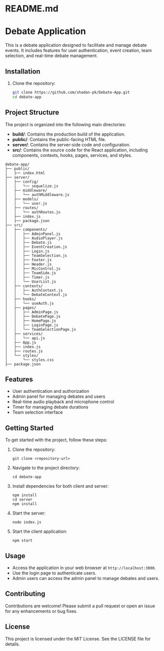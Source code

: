 # README.md

# Debate Application

This is a debate application designed to facilitate and manage debate events. It includes features for user authentication, event creation, team selection, and real-time debate management.

## Installation

1. Clone the repository:

   ```sh
   git clone https://github.com/shadan-pk/Debate-App.git
   cd debate-app

## Project Structure

The project is organized into the following main directories:

- **build/**: Contains the production build of the application.
- **public/**: Contains the public-facing HTML file.
- **server/**: Contains the server-side code and configuration.
- **src/**: Contains the source code for the React application, including components, contexts, hooks, pages, services, and styles.


```
debate-app/
├── public/
│   ├── index.html
├── server/
│   ├── config/
│   │   └── sequelize.js
│   ├── middleware/
│   │   └── authMiddleware.js
│   ├── models/
│   │   └── user.js
│   ├── routes/
│   │   └── authRoutes.js
│   ├── index.js
│   ├── package.json
├── src/
│   ├── components/
│   │   ├── AdminPanel.js
│   │   ├── AudioPlayer.js
│   │   ├── Debate.js
│   │   ├── EventCreation.js
│   │   ├── Login.js
│   │   ├── TeamSelection.js
│   │   ├── Footer.js
│   │   ├── Header.js
│   │   ├── MicControl.js
│   │   ├── TeamSide.js
│   │   ├── Timer.js
│   │   └── UserList.js
│   ├── contexts/
│   │   ├── AuthContext.js
│   │   └── DebateContext.js
│   ├── hooks/
│   │   └── useAuth.js
│   ├── pages/
│   │   ├── AdminPage.js
│   │   ├── DebatePage.js
│   │   ├── HomePage.js
│   │   ├── LoginPage.js
│   │   └── TeamSelectionPage.js
│   ├── services/
│   │   └── api.js
│   ├── App.js
│   ├── index.js
│   ├── routes.js
│   └── styles/
│       └── styles.css
├── package.json
```
## Features

- User authentication and authorization
- Admin panel for managing debates and users
- Real-time audio playback and microphone control
- Timer for managing debate durations
- Team selection interface

## Getting Started

To get started with the project, follow these steps:

1. Clone the repository:
   ```
   git clone <repository-url>
   ```

2. Navigate to the project directory:
   ```
   cd debate-app
   ```

3. Install dependencies for both client and server:
   ```
   npm install
   cd server
   npm install
   ```

4. Start the server:
   ```
   node index.js
   ```

5. Start the client application:
   ```
   npm start
   ```

## Usage

- Access the application in your web browser at `http://localhost:3000`.
- Use the login page to authenticate users.
- Admin users can access the admin panel to manage debates and users.

## Contributing

Contributions are welcome! Please submit a pull request or open an issue for any enhancements or bug fixes.

## License

This project is licensed under the MIT License. See the LICENSE file for details.
